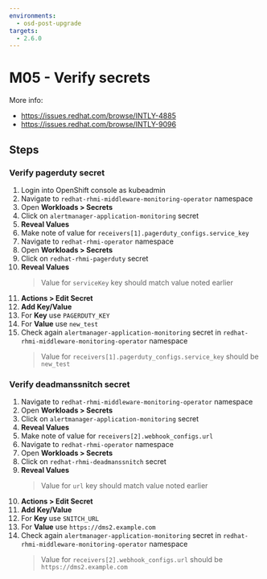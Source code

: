 ```yaml
---
environments:
  - osd-post-upgrade
targets:
  - 2.6.0
---
```


# M05 - Verify secrets

More info:

- <https://issues.redhat.com/browse/INTLY-4885>
- <https://issues.redhat.com/browse/INTLY-9096>

## Steps

### Verify pagerduty secret

1. Login into OpenShift console as kubeadmin
2. Navigate to `redhat-rhmi-middleware-monitoring-operator` namespace
3. Open **Workloads > Secrets**
4. Click on `alertmanager-application-monitoring` secret
5. **Reveal Values**
6. Make note of value for `receivers[1].pagerduty_configs.service_key`
7. Navigate to `redhat-rhmi-operator` namespace
8. Open **Workloads > Secrets**
9. Click on `redhat-rhmi-pagerduty` secret
10. **Reveal Values**
    > Value for `serviceKey` key should match value noted earlier
11. **Actions > Edit Secret**
12. **Add Key/Value**
13. For **Key** use `PAGERDUTY_KEY`
14. For **Value** use `new_test`
15. Check again `alertmanager-application-monitoring` secret in `redhat-rhmi-middleware-monitoring-operator` namespace
    > Value for `receivers[1].pagerduty_configs.service_key` should be `new_test`

### Verify deadmanssnitch secret

1. Navigate to `redhat-rhmi-middleware-monitoring-operator` namespace
2. Open **Workloads > Secrets**
3. Click on `alertmanager-application-monitoring` secret
4. **Reveal Values**
5. Make note of value for `receivers[2].webhook_configs.url`
6. Navigate to `redhat-rhmi-operator` namespace
7. Open **Workloads > Secrets**
8. Click on `redhat-rhmi-deadmanssnitch` secret
9. **Reveal Values**
   > Value for `url` key should match value noted earlier
10. **Actions > Edit Secret**
11. **Add Key/Value**
12. For **Key** use `SNITCH_URL`
13. For **Value** use `https://dms2.example.com`
14. Check again `alertmanager-application-monitoring` secret in `redhat-rhmi-middleware-monitoring-operator` namespace
    > Value for `receivers[2].webhook_configs.url` should be `https://dms2.example.com`
